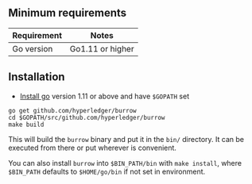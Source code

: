 ## Minimum requirements

Requirement|Notes
---|---
Go version | Go1.11 or higher

## Installation

- [Install go](https://golang.org/doc/install) version 1.11 or above and have `$GOPATH` set

```
go get github.com/hyperledger/burrow
cd $GOPATH/src/github.com/hyperledger/burrow
make build
```

This will build the `burrow` binary and put it in the `bin/` directory. It can be executed from there or put wherever is convenient.

You can also install `burrow` into `$BIN_PATH/bin` with `make install`, where `$BIN_PATH` defaults to `$HOME/go/bin`
if not set in environment.
